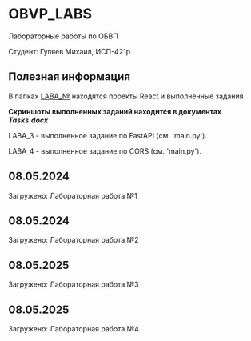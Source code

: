 # OBVP_LABS
Лабораторные работы по ОБВП

Студент: Гуляев Михаил, ИСП-421р

## Полезная информация
В папках <ins>LABA_№</ins> находятся проекты React и выполненные задания

**Скриншоты выполненных заданий находится в документах _Tasks.docx_**

LABA_3 - выполненное задание по FastAPI (см. 'main.py').

LABA_4 - выполненное задание по CORS (см. 'main.py').

## 08.05.2024
Загружено: Лабораторная работа №1

## 08.05.2024
Загружено: Лабораторная работа №2

## 08.05.2025
Загружено: Лабораторная работа №3

## 08.05.2025
Загружено: Лабораторная работа №4
